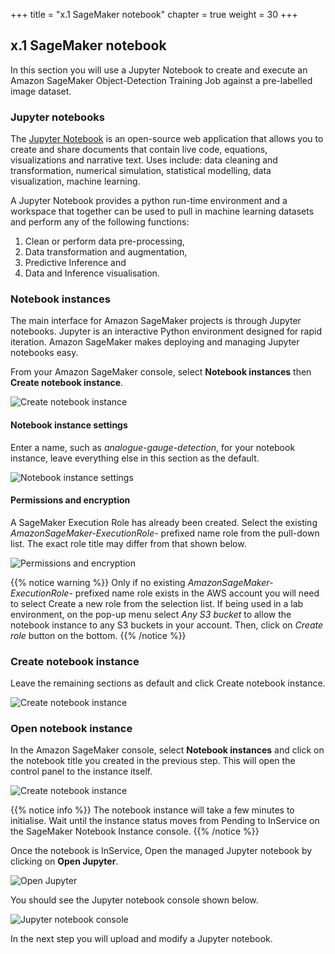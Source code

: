 +++
title = "x.1 SageMaker notebook"
chapter = true
weight = 30
+++

## x.1 SageMaker notebook

In this section you will use a Jupyter Notebook to create and execute an Amazon SageMaker Object-Detection Training Job against a pre-labelled image dataset.

### Jupyter notebooks

The [Jupyter Notebook](https://jupyter.org/) is an open-source web application that allows you to create and share documents that contain live code, equations, visualizations and narrative text. Uses include: data cleaning and transformation, numerical simulation, statistical modelling, data visualization, machine learning.

A Jupyter Notebook provides a python run-time environment and a workspace that together can be used to pull in machine learning datasets and perform any of the following functions:

1. Clean or perform data pre-processing,
2. Data transformation and augmentation,
3. Predictive Inference and
4. Data and Inference visualisation.

### Notebook instances

The main interface for Amazon SageMaker projects is through Jupyter notebooks. Jupyter is an interactive Python environment designed for rapid iteration. Amazon SageMaker makes deploying and managing Jupyter notebooks easy.

From your Amazon SageMaker console, select **Notebook instances** then **Create notebook instance**.

![Create notebook instance](10_sagemaker_notebook/images/sagemaker-create-notebook-1.png "Create notebook instance")

#### Notebook instance settings

Enter a name, such as *analogue-gauge-detection*, for your notebook instance, leave everything else in this section as the default.

![Notebook instance settings](10_sagemaker_notebook/images/sagemaker-create-notebook-2.png "Notebook instance settings")

#### Permissions and encryption

A SageMaker Execution Role has already been created. Select the existing *AmazonSageMaker-ExecutionRole-* prefixed name role from the pull-down list. The exact role title may differ from that shown below.

![Permissions and encryption](10_sagemaker_notebook/images/sagemaker-create-notebook-3.png "Permissions and encryption")

{{% notice warning %}}
Only if no existing *AmazonSageMaker-ExecutionRole-* prefixed name role exists in the AWS account you will need to select Create a new role from the selection list. If being used in a lab environment, on the pop-up menu select *Any S3 bucket* to allow the notebook instance to any S3 buckets in your account. Then, click on *Create role* button on the bottom.
{{% /notice %}}

### Create notebook instance

Leave the remaining sections as default and click Create notebook instance.

![Create notebook instance](10_sagemaker_notebook/images/sagemaker-create-notebook-4.png "Create notebook instance")

### Open notebook instance

In the Amazon SageMaker console, select **Notebook instances** and click on the notebook title you created in the previous step. This will open the control panel to the instance itself.

![Create notebook instance](10_sagemaker_notebook/images/sagemaker-create-notebook-5.png "Create notebook instance")

{{% notice info %}}
The notebook instance will take a few minutes to initialise. Wait until the instance status moves from Pending to InService on the SageMaker Notebook Instance console.
{{% /notice %}}

Once the notebook is InService, Open the managed Jupyter notebook by clicking on **Open Jupyter**.

![Open Jupyter](10_sagemaker_notebook/images/sagemaker-create-notebook-6.png "Open Jupyter")

You should see the Jupyter notebook console shown below.

![Jupyter notebook console](10_sagemaker_notebook/images/sagemaker-create-notebook-7.png "Jupyter notebook console")

In the next step you will upload and modify a Jupyter notebook.
